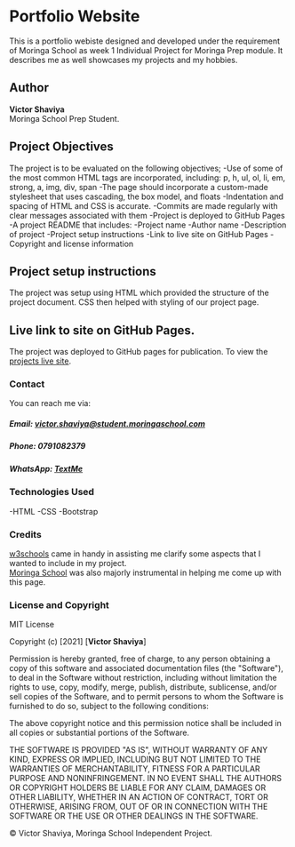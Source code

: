 # Portfolio Website
This is a portfolio webiste designed and developed under the requirement of Moringa School as week 1 Individual Project for Moringa Prep module. It describes me as well showcases my projects and my hobbies.
## Author
**Victor Shaviya**    
Moringa School Prep Student.
## Project Objectives
The project is to be evaluated on the following objectives;
-Use of some of the most common HTML tags are incorporated, including: p, h, ul, ol, li, em, strong, a, img, div, span
-The page should incorporate a custom-made stylesheet that uses cascading, the box model, and floats
-Indentation and spacing of HTML and CSS is accurate.
-Commits are made regularly with clear messages associated with them
-Project is deployed to GitHub Pages
-A project README that includes:
    -Project name
    -Author name
    -Description of project
    -Project setup instructions
    -Link to live site on GitHub Pages
    -Copyright and license information
## Project setup instructions
The project was setup using HTML which provided the structure of the project document. CSS then helped with styling of our project page.
## Live link to site on GitHub Pages.
The project was deployed to GitHub pages for publication.
To view the [projects live site](https://shaviyavictor.github.io/portfolio_landing_page/).
### Contact
You can reach me via:
##### Email: [victor.shaviya@student.moringaschool.com](wa.me/254791082379/)
##### Phone: 0791082379
##### WhatsApp: [TextMe](wa.me/254791082379/)
### Technologies Used
-HTML
-CSS
-Bootstrap
### Credits
[w3schools](https://www.w3schools.com/) came in handy in assisting me clarify some aspects that I wanted to include in my project.    
[Moringa School](https://moringaschool.instructure.com/) was also majorly instrumental in helping me come up with this page.
### License and Copyright
MIT License

Copyright (c) [2021] [**Victor Shaviya**]

Permission is hereby granted, free of charge, to any person obtaining a copy of this software and associated documentation files (the "Software"), to deal in the Software without restriction, including without limitation the rights to use, copy, modify, merge, publish, distribute, sublicense, and/or sell copies of the Software, and to permit persons to whom the Software is furnished to do so, subject to the following conditions:

The above copyright notice and this permission notice shall be included in all copies or substantial portions of the Software.

THE SOFTWARE IS PROVIDED "AS IS", WITHOUT WARRANTY OF ANY KIND, EXPRESS OR IMPLIED, INCLUDING BUT NOT LIMITED TO THE WARRANTIES OF MERCHANTABILITY, FITNESS FOR A PARTICULAR PURPOSE AND NONINFRINGEMENT. IN NO EVENT SHALL THE AUTHORS OR COPYRIGHT HOLDERS BE LIABLE FOR ANY CLAIM, DAMAGES OR OTHER LIABILITY, WHETHER IN AN ACTION OF CONTRACT, TORT OR OTHERWISE, ARISING FROM, OUT OF OR IN CONNECTION WITH THE SOFTWARE OR THE USE OR OTHER DEALINGS IN THE SOFTWARE.

© Victor Shaviya, Moringa School Independent Project.